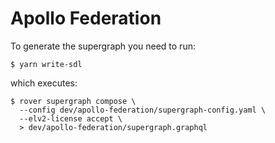 # Apollo Federation

To generate the supergraph you need to run:
```
$ yarn write-sdl
```

which executes:
```
$ rover supergraph compose \
  --config dev/apollo-federation/supergraph-config.yaml \
  --elv2-license accept \
  > dev/apollo-federation/supergraph.graphql
```
